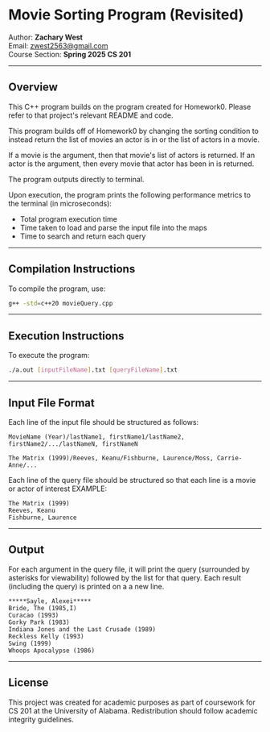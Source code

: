 # Movie Sorting Program (Revisited)

Author: **Zachary West**  
Email: [zwest2563@gmail.com](mailto:zwest2563@gmail.com)  
Course Section: **Spring 2025 CS 201**  

---

## Overview

This C++ program builds on the program created for Homework0. Please refer to that project's relevant README and code.

This program builds off of Homework0 by changing the sorting condition to instead return the list of movies an actor is in or the list of actors in a movie.

If a movie is the argument, then that movie's list of actors is returned.
If an actor is the argument, then every movie that actor has been in is returned.

The program outputs directly to terminal.
    
Upon execution, the program prints the following performance metrics to the terminal (in microseconds):
- Total program execution time
- Time taken to load and parse the input file into the maps
- Time to search and return each query

---

## Compilation Instructions

To compile the program, use:

```bash
g++ -std=c++20 movieQuery.cpp
```

---

## Execution Instructions

To execute the program:

```bash
./a.out [inputFileName].txt [queryFileName].txt
```

---

## Input File Format

Each line of the input file should be structured as follows:

```
MovieName (Year)/lastName1, firstName1/lastName2, firstName2/.../lastNameN, firstNameN

The Matrix (1999)/Reeves, Keanu/Fishburne, Laurence/Moss, Carrie-Anne/...
```
Each line of the query file should be structured so that each line is a movie or actor of interest
EXAMPLE:
```
The Matrix (1999)
Reeves, Keanu
Fishburne, Laurence
```
---

## Output

For each argument in the query file, it will print the query (surrounded by asterisks for viewability) followed by the list for that query. Each result (including the query) is printed on a a new line.

```
*****Sayle, Alexei*****
Bride, The (1985,I)
Curacao (1993)
Gorky Park (1983)
Indiana Jones and the Last Crusade (1989)
Reckless Kelly (1993)
Swing (1999)
Whoops Apocalypse (1986)
```


---
## License

This project was created for academic purposes as part of coursework for CS 201 at the University of Alabama. Redistribution should follow academic integrity guidelines.


